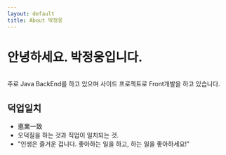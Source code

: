 ```yaml
---
layout: default
title: About 박정웅
---
```


<div class="post">
	<h1 class="pageTitle">안녕하세요. 박정웅입니다.</h1>
	<img src="{{ '/assets/img/touring.jpg' | prepend: site.baseurl }}" alt="">
	<p class="intro">주로 Java BackEnd를 하고 있으며 사이드 프로젝트로 Front개발을 하고 있습니다.</p>
	<h2>덕업일치</h2>
	<ul>
		<li>悳業一致</li>
  		<li>오덕질을 하는 것과 직업이 일치되는 것.</li>
  		<li>"인생은 즐거운 겁니다. 좋아하는 일을 하고, 하는 일을 좋아하세요!"</li>
  	</ul>
</div>
